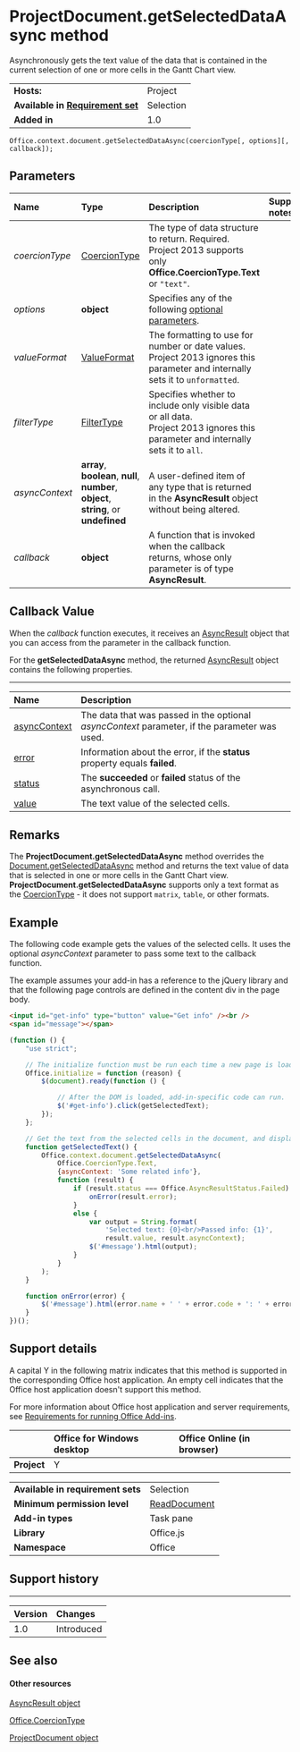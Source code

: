 
# ProjectDocument.getSelectedDataAsync method
Asynchronously gets the text value of the data that is contained in the current selection of one or more cells in the Gantt Chart view.

|||
|:-----|:-----|
|**Hosts:**|Project|
|**Available in [Requirement set](http://msdn.microsoft.com/library/6b6702f2-b0a5-46ab-a356-8dda897ca8ae%28Office.15%29.aspx)**|Selection|
|**Added in**|1.0|

```
Office.context.document.getSelectedDataAsync(coercionType[, options][, callback]);
```


## Parameters



|**Name**|**Type**|**Description**|**Support notes**|
|:-----|:-----|:-----|:-----|
| _coercionType_|[CoercionType](../../reference/shared/coerciontype-enumeration.md)|The type of data structure to return. Required.<br/>Project 2013 supports only  **Office.CoercionType.Text** or `"text"`.||
| _options_|**object**|Specifies any of the following [optional parameters](http://msdn.microsoft.com/library/7fe6bb42-3178-4d96-85f5-af5caea7b950%28Office.15%29.aspx#AsyncProgramming_OptionalParameters).||
| _valueFormat_|[ValueFormat](../../reference/shared/valueformat-enumeration.md)|The formatting to use for number or date values.<br/>Project 2013 ignores this parameter and internally sets it to  `unformatted`.||
| _filterType_|[FilterType](../../reference/shared/filtertype-enumeration.md)|Specifies whether to include only visible data or all data. <br/>Project 2013 ignores this parameter and internally sets it to  `all`.||
| _asyncContext_|**array**,  **boolean**,  **null**,  **number**,  **object**, **string**, or  **undefined**|A user-defined item of any type that is returned in the  **AsyncResult** object without being altered.||
| _callback_|**object**|A function that is invoked when the callback returns, whose only parameter is of type  **AsyncResult**.||

## Callback Value

When the  _callback_ function executes, it receives an [AsyncResult](../../reference/shared/asyncresult.md) object that you can access from the parameter in the callback function.

For the  **getSelectedDataAsync** method, the returned [AsyncResult](../../reference/shared/asyncresult.md) object contains the following properties.


****


|**Name**|**Description**|
|:-----|:-----|
|[asyncContext](../../reference/shared/asyncresult.asynccontext.md)|The data that was passed in the optional  _asyncContext_ parameter, if the parameter was used.|
|[error](../../reference/shared/asyncresult.error.md)|Information about the error, if the  **status** property equals **failed**.|
|[status](../../reference/shared/asyncresult.status.md)|The  **succeeded** or **failed** status of the asynchronous call.|
|[value](../../reference/shared/asyncresult.value.md)|The text value of the selected cells.|

## Remarks

The  **ProjectDocument.getSelectedDataAsync** method overrides the [Document.getSelectedDataAsync](../../reference/shared/document.getselecteddataasync.md) method and returns the text value of data that is selected in one or more cells in the Gantt Chart view. **ProjectDocument.getSelectedDataAsync** supports only a text format as the [CoercionType](../../reference/shared/coerciontype-enumeration.md) - it does not support  `matrix`,  `table`, or other formats.


## Example

The following code example gets the values of the selected cells. It uses the optional  _asyncContext_ parameter to pass some text to the callback function.

The example assumes your add-in has a reference to the jQuery library and that the following page controls are defined in the content div in the page body.




```HTML
<input id="get-info" type="button" value="Get info" /><br />
<span id="message"></span>
```




```js
(function () {
    "use strict";

    // The initialize function must be run each time a new page is loaded.
    Office.initialize = function (reason) {
        $(document).ready(function () {

            // After the DOM is loaded, add-in-specific code can run.
            $('#get-info').click(getSelectedText);
        });
    };

    // Get the text from the selected cells in the document, and display it in the add-in.
    function getSelectedText() {
        Office.context.document.getSelectedDataAsync(
            Office.CoercionType.Text,
            {asyncContext: 'Some related info'},
            function (result) {
                if (result.status === Office.AsyncResultStatus.Failed) {
                    onError(result.error);
                }
                else {
                    var output = String.format(
                        'Selected text: {0}<br/>Passed info: {1}',
                        result.value, result.asyncContext);
                    $('#message').html(output);
                }
            }
        );
    }

    function onError(error) {
        $('#message').html(error.name + ' ' + error.code + ': ' + error.message);
    }
})();
```


## Support details


A capital Y in the following matrix indicates that this method is supported in the corresponding Office host application. An empty cell indicates that the Office host application doesn't support this method.

For more information about Office host application and server requirements, see [Requirements for running Office Add-ins](http://msdn.microsoft.com/library/67340567-bb9a-498c-96d3-3f52f28c16bc%28Office.15%29.aspx).


||**Office for Windows desktop**|**Office Online (in browser)**|
|:-----|:-----|:-----|
|**Project**|Y||

|||
|:-----|:-----|
|**Available in requirement sets**|Selection|
|**Minimum permission level**|[ReadDocument](http://msdn.microsoft.com/library/da2efadc-4ebf-45fe-be39-397ac1eb1dbd%28Office.15%29.aspx)|
|**Add-in types**|Task pane|
|**Library**|Office.js|
|**Namespace**|Office|

## Support history



****


|**Version**|**Changes**|
|:-----|:-----|
|1.0|Introduced|

## See also



#### Other resources


[AsyncResult object](../../reference/shared/asyncresult.md)

[Office.CoercionType](../../reference/shared/coerciontype-enumeration.md)

[ProjectDocument object](../../reference/shared/projectdocument.projectdocument.md)
